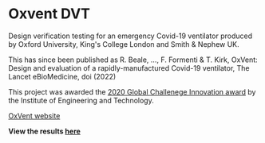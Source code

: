 # Oxvent DVT
Design verification testing for an emergency Covid-19 ventilator produced by Oxford University, King's College London and Smith &amp; Nephew UK.

This has since been published as R. Beale, …, F. Formenti & T. Kirk, OxVent: Design and evaluation of a rapidly-manufactured Covid-19 ventilator, The Lancet eBioMedicine, doi (2022)

This project was awarded the [2020 Global Challenege Innovation award](#http://www.ibme.ox.ac.uk/news-events/news/low-cost-ventilator-wins-at-e-t-innovation-awards) by the Institute of Engineering and Technology. 

[OxVent website](https://oxvent.org/)

**View the results [here](https://nbviewer.jupyter.org/github/tomfrankkirk/oxvent_dvt/blob/master/analysis/main_analysis.ipynb)**
